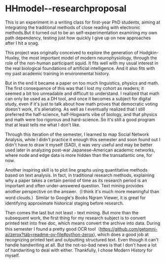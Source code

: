 # HHmodel--researchproposal  
This is an experiment in a writing class for first-year PhD students, aiming at integrating the traditional methods of close reading with electronic methods.But it turned out to be an self-experimentation examining my own path dependency, testing just how quickly I give up on new approaches after I hit a snag. 

This project was originally conceived to explore the generation of Hodgkin- Huxley, the most important model of modern neurophysiology, through the role of the non-human participant squid. It fits well with my usual interest in the real biological foundations of artificial intelligence. And it also fits with my past academic training in environmental history.    

But in the end it became a paper on too much linguistics, physics and math. The first consequence of this was that I lost my cohort as readers; it seemed a bit too unreadable and difficult to understand. I realized that math can only be used as a DH tool, and once it becomes a subject for digital study, even if it's just to talk about how math proves that democratic voting doesn't work, it's alienating. As well as I eventually realized that I still preferred the half-science, half-Hogwarts vibe of biology, and that physics and math were too rigorous and hard-science. So it's still a good program that at least tells me what I don't like.

Through this iteration of the semester, I learned to map Social Network Analysis, while I didn't practice it enough this semester and soon found out I didn't have to draw it myself (SAD), it was very useful and may be better used later in analyzing post-war Japanese-American academic networks, where node and edge data is more hidden than the transatlantic one, for now.   

Another inspiring skill is to plot line graphs using quantitative methods based on text analysis. In fact, in traditional research methods, explaining why a paper takes a certain period of time as its research period is an important and often under-answered question. Text mining provides another perspective on the answer.（I think it's much more meaningful than word clouds.）Similar to Google's Books Ngram Viewer, it is great for identifying approximate historical staging before research. 

Then comes the last but not least - text mining. But more than the subsequent work, the first thing for my research subject is to convert printed text into free doc, which means convert the archive into data. During this semester I found a pretty good OCR tool（https://github.com/getomni-ai/zerox?tab=readme-ov-file#python-zerox), which does a good job at recognizing printed text and outputting structured text. Even though it can't handle handwriting at all. But the not-so-bad news is that I don't have a lot of handwriting to deal with either. Thankfully, I chose Modern History for myself.      

